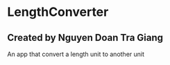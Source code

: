 # LengthConverter
## Created by Nguyen Doan Tra Giang
An app that convert a length unit to another unit
